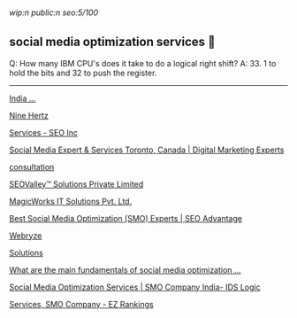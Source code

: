 ###### wip:n public:n seo:5/100

## social media optimization services :railway_car:

Q:	How many IBM CPU's does it take to do a logical right shift?
A:	33.  1 to hold the bits and 32 to push the register.


----------


[      India ...](http://theninehertz.com/social-media-optimization/)

[Nine Hertz ](http://theninehertz.com/social-media-optimization/)

[ ](https://theninehertz.com/social-media-optimization/)

[Services - SEO Inc ](http://www.seoinc.com/social-media-management/social-media-optimization)

[Social Media Expert & Services Toronto, Canada | Digital Marketing Experts ](http://www.dmxperts.com/social-media-optimization/)

[consultation ](http://shanebarker.com/services/social-media-optimization/)

[SEOValley™ Solutions Private Limited ](http://seovalley.com/social-media-marketing)

[MagicWorks IT Solutions Pvt. Ltd. ](http://magicworksitsolutions.com/social-media-communication/)

[Best Social Media Optimization (SMO) Experts | SEO Advantage ](http://www.seoadvantage.com/social-media.htm)

[Webryze ](http://www.webryze.ca/everything-you-need-to-know-about-social-media-optimization-services/)

[ ](https://www.webryze.ca/everything-you-need-to-know-about-social-media-optimization-services/)

[Solutions ](http://tngwebsolutions.ca/smo-services/)

[ ](https://tngwebsolutions.ca/smo-services/)

[What are the main fundamentals of social media optimization ... ](http://www.quora.com/What-are-the-main-fundamentals-of-social-media-optimization-services)

[Social Media Optimization Services | SMO Company India- IDS Logic ](http://www.idslogic.com/social-media-optimization/)

[Services, SMO Company - EZ Rankings ](http://www.ezrankings.org/smo-services.html)

